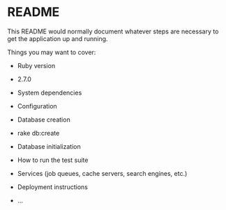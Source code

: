 # README

This README would normally document whatever steps are necessary to get the
application up and running.

Things you may want to cover:

* Ruby version
* 2.7.0

* System dependencies

* Configuration

* Database creation
* rake db:create

* Database initialization

* How to run the test suite

* Services (job queues, cache servers, search engines, etc.)

* Deployment instructions

* ...

